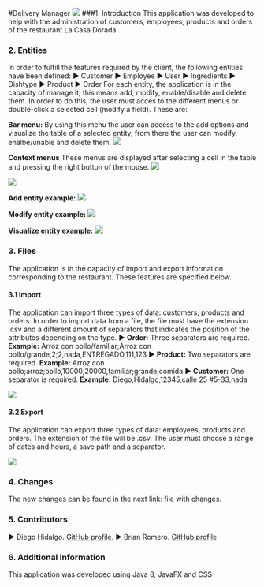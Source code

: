 #Delivery Manager
![](https://raw.githubusercontent.com/Diego-Hidalgo/delivery-manager/create-GUI/images/La-Casa-Dorada.jpg?token=AQ5226H5F66Y4DFMMN7YRT3APTYKW)
###1. Introduction
This application was developed to help with the administration of customers, employees, products and orders of the restaurant La Casa Dorada.

### 2. Entities
In order to fulfill the features required by the client, the following entities have been defined:
▶ Customer
▶ Employee
▶ User
▶ Ingredients
▶ Dishtype
▶ Product
▶ Order
For each entity, the application is in the capacity of manage it, this means add, modify, enable/disable and delete them. In order to do this, the user must acces to the different menus or double-click a selected cell (modify a field). These are:

**Bar menu:**
By using this menu the user can access to the add options and visualize the table of a selected entity, from there the user can modify, enalbe/unable and delete them.
![](https://raw.githubusercontent.com/Diego-Hidalgo/delivery-manager/create-GUI/images/menu-imgs/menu-bar.PNG?token=AQ5226EGEL42QZKXPJBV4L3APTYR4)

**Context menus**
These menus are displayed after selecting a cell in the table and pressing the right button of the mouse.
![](https://raw.githubusercontent.com/Diego-Hidalgo/delivery-manager/create-GUI/images/menu-imgs/context-menu.png?token=AQ5226BG44XNTE6UEPJRB2LAPTYTQ)

![](https://raw.githubusercontent.com/Diego-Hidalgo/delivery-manager/create-GUI/images/menu-imgs/context-menu2.png?token=AQ5226GCWDN4FC7QC2YPNXTAPTYVA)

**Add entity example:**
![](https://raw.githubusercontent.com/Diego-Hidalgo/delivery-manager/create-GUI/images/orders-imgs/add-order.PNG?token=AQ5226BOCQ5DMKVJE2SGWJTAPTZMY)

**Modify entity example:**
![](https://raw.githubusercontent.com/Diego-Hidalgo/delivery-manager/create-GUI/images/products-imgs/modify-product.PNG?token=AQ5226ED2JWVL5WABULUNODAPTZQM)

**Visualize entity example:**
![](https://raw.githubusercontent.com/Diego-Hidalgo/delivery-manager/create-GUI/images/ingredientes-imgs/ingredients-table.PNG?token=AQ5226B5QTMTAUI5E5HRTDDAPTZTO)


### 3. Files
The application is in the capacity of import and export information corresponding to the restaurant. These features are specified below.

#### 3.1 Import
The application can import three types of data: customers, products and orders. In order to import data from a file, the file must have the extension .csv and a different amount of separators that indicates the position of the attributes depending on the type.
▶ **Order:** Three separators are required.
**Example:**
Arroz con pollo/familiar;Arroz con pollo/grande,2;2,nada,ENTREGADO,111,123
▶ **Product:** Two separators are required.
**Example:** Arroz con pollo;arroz;pollo,10000;20000,familiar;grande,comida
▶ **Customer:** One separator is required.
**Example:** Diego,Hidalgo,12345,calle 25 #5-33,nada

![](https://raw.githubusercontent.com/Diego-Hidalgo/delivery-manager/create-GUI/images/files-imgs/import-img.PNG?token=AQ5226GYPI5JVMTE34DNZ5LAPT2MQ)

#### 3.2 Export
The application can export three types of data: employees, products and orders. The extension of the file will be .csv. The user must choose a range of dates and hours, a save path and a separator.

![](https://raw.githubusercontent.com/Diego-Hidalgo/delivery-manager/create-GUI/images/files-imgs/export-img.PNG?token=AQ5226FBUFGHQFTIJPFMAMDAPT2KO)

### 4. Changes
The new changes can be found in the next link: file with changes.

### 5. Contributors
▶ Diego Hidalgo. [GitHub profile.](https://github.com/Diego-Hidalgo "GitHub profile.")
▶ Brian Romero. [GitHub profile](https://github.com/BrianR18 "GitHub profile")

### 6. Additional information
This application was developed using Java 8, JavaFX and CSS
